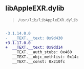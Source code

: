## libAppleEXR.dylib

> `/usr/lib/libAppleEXR.dylib`

```diff

-3.1.14.0.0
-  __TEXT.__text: 0x9d430
+3.1.17.0.0
+  __TEXT.__text: 0x9dd14
   __TEXT.__auth_stubs: 0x460
   __TEXT.__objc_methlist: 0x14c
   __TEXT.__const: 0x210fc

```
